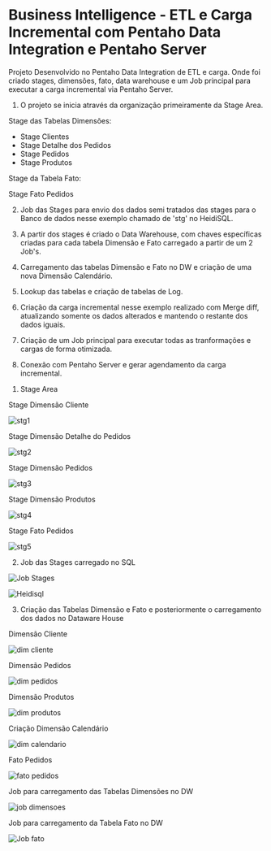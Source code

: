 # Business Intelligence - ETL e Carga Incremental com Pentaho Data Integration e Pentaho Server

Projeto Desenvolvido no Pentaho Data Integration de ETL e carga. Onde foi criado stages, dimensões, fato, data warehouse e um Job principal para executar a carga incremental via Pentaho Server.

1) O projeto se inicia através da organização primeiramente da Stage Area.

Stage das Tabelas Dimensões:

- Stage Clientes
- Stage Detalhe dos Pedidos
- Stage Pedidos
- Stage Produtos

Stage da Tabela Fato:

Stage Fato Pedidos

2) Job das Stages para envio dos dados semi tratados das stages para o Banco de dados nesse exemplo chamado de 'stg' no HeidiSQL.

3) A partir dos stages é criado o Data Warehouse, com chaves específicas criadas para cada tabela Dimensão e Fato carregado a partir de um 2 Job's. 

4) Carregamento das tabelas Dimensão e Fato no DW e criação de uma nova Dimensão Calendário. 

5) Lookup das tabelas e criação de tabelas de Log.

6) Criação da carga incremental nesse exemplo realizado com Merge diff, atualizando somente os dados alterados e mantendo o restante dos dados iguais. 

7) Criação de um Job principal para executar todas as tranformações e cargas de forma otimizada.

8) Conexão com Pentaho Server e gerar agendamento da carga incremental. 




1. Stage Area


Stage Dimensão Cliente

![stg1](https://user-images.githubusercontent.com/109915092/213242116-ac9ae94e-08bf-4786-978a-6b39a6a7abf0.png)

Stage Dimensão Detalhe do Pedidos

![stg2](https://user-images.githubusercontent.com/109915092/213245972-b1ae474b-5792-4adf-9bba-8b6292ee500f.png)

Stage Dimensão Pedidos

![stg3](https://user-images.githubusercontent.com/109915092/213252561-7948b9af-25e6-499d-b374-637a1cff7f58.png)


Stage Dimensão Produtos

![stg4](https://user-images.githubusercontent.com/109915092/213253037-ce48dc17-337a-4d74-b550-7e99555693c8.png)

Stage Fato Pedidos

![stg5](https://user-images.githubusercontent.com/109915092/213253417-cd081ac5-5b1e-4240-97d2-f322d5d959d5.png)


2. Job das Stages carregado no SQL

![Job Stages](https://user-images.githubusercontent.com/109915092/213254997-ab174490-d786-4a31-8800-b31423129c8f.png)

![Heidisql](https://user-images.githubusercontent.com/109915092/213309438-59d960a6-65a0-4595-9031-9a6e57330bab.png)


3. Criação das Tabelas Dimensão e Fato e posteriormente o carregamento dos dados no Dataware House 

Dimensão Cliente

![dim cliente](https://user-images.githubusercontent.com/109915092/213872209-b607883e-64b4-400a-985a-a918ba4358c0.png)

Dimensão Pedidos

![dim pedidos](https://user-images.githubusercontent.com/109915092/213872309-03cb566a-7bc3-4f11-acf7-072373381e23.png)

Dimensão Produtos

![dim produtos](https://user-images.githubusercontent.com/109915092/213872402-bf760b56-ff63-4a8a-99cd-258a83b5b69c.png)

Criação Dimensão Calendário 

![dim calendario](https://user-images.githubusercontent.com/109915092/213872572-d8685868-96ed-4946-a9e4-617e68e4be46.png)

Fato Pedidos

![fato pedidos](https://user-images.githubusercontent.com/109915092/213872678-c3f44a9f-a911-4ebe-852d-76be01071203.png)

Job para carregamento das Tabelas Dimensões no DW

![job dimensoes](https://user-images.githubusercontent.com/109915092/213872917-d7b37699-653f-47bd-8f91-a1cf8b70f577.png)

Job para carregamento da Tabela Fato no DW

![Job fato](https://user-images.githubusercontent.com/109915092/213873062-3d2e0bac-3734-466d-a056-ff99a904bc64.png)
